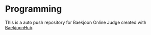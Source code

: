 # Programming
This is a auto push repository for Baekjoon Online Judge created with [BaekjoonHub](https://github.com/BaekjoonHub/BaekjoonHub).
